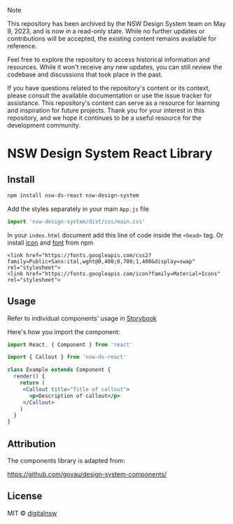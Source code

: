 
> [!NOTE]
> This repository has been archived by the NSW Design System team on May 9, 2023, and is now in a read-only state. While no further updates or contributions will be accepted, the existing content remains available for reference.
> 
> Feel free to explore the repository to access historical information and resources. While it won't receive any new updates, you can still review the codebase and discussions that took place in the past.
> 
> If you have questions related to the repository's content or its context, please consult the available documentation or use the issue tracker for assistance. This repository's content can serve as a resource for learning and inspiration for future projects. Thank you for your interest in this repository, and we hope it continues to be a useful resource for the development community.

# NSW Design System React Library

## Install

```bash
npm install nsw-ds-react nsw-design-system
```


Add the styles separately in your main `App.js` file

```js
import 'nsw-design-system/dist/css/main.css'
```


In your `index.html` document add this line of code inside the `<head>` tag. Or install [icon](https://www.npmjs.com/package/material-icons) and [font](https://www.npmjs.com/package/@fontsource/public-sans) from npm
```
<link href="https://fonts.googleapis.com/css2?family=Public+Sans:ital,wght@0,400;0,700;1,400&display=swap" rel="stylesheet">
<link href="https://fonts.googleapis.com/icon?family=Material+Icons" rel="stylesheet">
```

## Usage

Refer to individual components' usage in [Storybook](https://digitalnsw.github.io/nsw-design-system-react)

Here's how you import the component:
```jsx
import React, { Component } from 'react'

import { Callout } from 'nsw-ds-react'

class Example extends Component {
  render() {
    return (
     <Callout title="Title of callout">
       <p>Description of callout</p>
     </Callout>
    )
  }
}
```
## Attribution
The components library is adapted from:

https://github.com/govau/design-system-components/

## License

MIT © [digitalnsw](https://github.com/digitalnsw)
